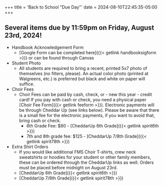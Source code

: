 +++
title = 'Back to School "Due Day"'
date = 2024-08-10T22:45:35-05:00
+++

## Several items due by 11:59pm on Friday, August 23rd, 2024!

- Handbook Acknowledgement Form
  - [Google Form can be completed here]({{< getlink handbooksigform >}}) or can be found through Canvas
- Student Photo
  - All students are required to bring a recent, printed 5x7 photo of themselves (no filters, please). An actual color photo (printed at Walgreens, etc.) is preferred but black and white on paper will suffice.
- Choir Fees
  - Choir Fees can be paid by cash, check, or - new this year - credit card! If you pay with cash or check, you need a physical paper [Choir Fee Form]({{< getlink feeform >}}). Electronic payments will be through Cheddar Up (see links below). Please be aware that there is a small fee for the electronic payments, if you want to avoid that, bring cash or check.
    - 6th Grade Fee: $80  - [CheddarUp 6th Grade]({{< getlink spirit6th >}})
    - 7th and 8th grade fee: $125 - [CheddarUp 7/8th Grade]({{< getlink spirit78th >}})
- Extra Shirt Orders
  - If you would like additional FMS Choir T-shirts, crew neck sweatshirts or hoodies for your student or other family members, these can be ordered through the CheddarUp links as well. Orders must be placed before midnight on August 23rd.
  - [CheddarUp 6th Grade]({{< getlink spirit6th >}})
  - [CheddarUp 7/8th Grade]({{< getlink spirit78th >}})